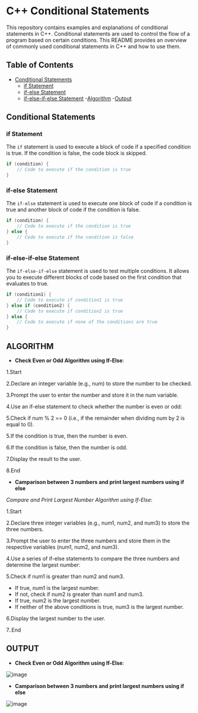 # C++ Conditional Statements

This repository contains examples and explanations of conditional statements in C++. Conditional statements are used to control the flow of a program based on certain conditions. This README provides an overview of commonly used conditional statements in C++ and how to use them.

## Table of Contents
- [Conditional Statements](#conditional-statements)
  - [if Statement](#if-statement)
  - [if-else Statement](#if-else-statement)
  - [if-else-if-else Statement](#if-else-if-else-statement)
-[Algorithm](#algorithm)
-[Output](#output)

## Conditional Statements

### if Statement

The `if` statement is used to execute a block of code if a specified condition is true. If the condition is false, the code block is skipped.

```cpp
if (condition) {
    // Code to execute if the condition is true
}
```

### if-else Statement

The `if-else` statement is used to execute one block of code if a condition is true and another block of code if the condition is false.

```cpp
if (condition) {
    // Code to execute if the condition is true
} else {
    // Code to execute if the condition is false
}
```

### if-else-if-else Statement

The `if-else-if-else` statement is used to test multiple conditions. It allows you to execute different blocks of code based on the first condition that evaluates to true.

```cpp
if (condition1) {
    // Code to execute if condition1 is true
} else if (condition2) {
    // Code to execute if condition2 is true
} else {
    // Code to execute if none of the conditions are true
}
```


## **ALGORITHM**

- **Check Even or Odd Algorithm using If-Else**:

1.Start

2.Declare an integer variable (e.g., num) to store the number to be checked.

3.Prompt the user to enter the number and store it in the num variable.

4.Use an if-else statement to check whether the number is even or odd:

5.Check if num % 2 == 0 (i.e., if the remainder when dividing num by 2 is equal to 0).

5.If the condition is true, then the number is even.

6.If the condition is false, then the number is odd.

7.Display the result to the user.

8.End

- **Camparison between 3 numbers and print largest numbers using if else**

*Compare and Print Largest Number Algorithm using If-Else*:

1.Start

2.Declare three integer variables (e.g., num1, num2, and num3) to store the three numbers.

3.Prompt the user to enter the three numbers and store them in the respective variables (num1, num2, and num3).

4.Use a series of if-else statements to compare the three numbers and determine the largest number:

5.Check if num1 is greater than num2 and num3.

- If true, num1 is the largest number.
- If not, check if num2 is greater than num1 and num3.
- If true, num2 is the largest number.
- If neither of the above conditions is true, num3 is the largest number.

6.Display the largest number to the user.

7..End

## **OUTPUT**

- **Check Even or Odd Algorithm using If-Else**:

![image](https://github.com/Vrn24/Conditional-statements/assets/112547439/c43cd918-0ecf-460f-9441-38fc4709702b)

- **Camparison between 3 numbers and print largest numbers using if else**


![image](https://github.com/Vrn24/Conditional-statements/assets/112547439/e2546327-87b7-4157-bcb6-2ab797e4dc40)

